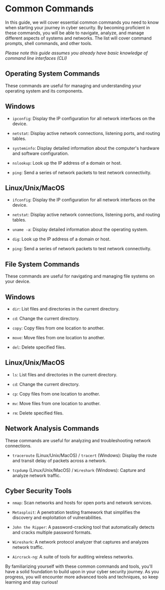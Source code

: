 # Common Commands

In this guide, we will cover essential common commands you need to know when starting your journey in cyber security. By becoming proficient in these commands, you will be able to navigate, analyze, and manage different aspects of systems and networks. The list will cover command prompts, shell commands, and other tools.

*Please note this guide assumes you already have basic knowledge of command line interfaces (CLI)*

## Operating System Commands

These commands are useful for managing and understanding your operating system and its components.

## Windows

- `ipconfig`: Display the IP configuration for all network interfaces on the device.

- `netstat`: Display active network connections, listening ports, and routing tables.

- `systeminfo`: Display detailed information about the computer's hardware and software configuration.

- `nslookup`: Look up the IP address of a domain or host.

- `ping`: Send a series of network packets to test network connectivity.

## Linux/Unix/MacOS

- `ifconfig`: Display the IP configuration for all network interfaces on the device.

- `netstat`: Display active network connections, listening ports, and routing tables.

- `uname -a`: Display detailed information about the operating system.

- `dig`: Look up the IP address of a domain or host.

- `ping`: Send a series of network packets to test network connectivity.

## File System Commands

These commands are useful for navigating and managing file systems on your device.

## Windows

- `dir`: List files and directories in the current directory.

- `cd`: Change the current directory.

- `copy`: Copy files from one location to another.

- `move`: Move files from one location to another.

- `del`: Delete specified files.

## Linux/Unix/MacOS

- `ls`: List files and directories in the current directory.

- `cd`: Change the current directory.

- `cp`: Copy files from one location to another.

- `mv`: Move files from one location to another.

- `rm`: Delete specified files.

## Network Analysis Commands

These commands are useful for analyzing and troubleshooting network connections.

- `traceroute` (Linux/Unix/MacOS) / `tracert` (Windows): Display the route and transit delay of packets across a network.

- `tcpdump` (Linux/Unix/MacOS) / `Wireshark` (Windows): Capture and analyze network traffic.

## Cyber Security Tools

- `nmap`: Scan networks and hosts for open ports and network services.

- `Metasploit`: A penetration testing framework that simplifies the discovery and exploitation of vulnerabilities.

- `John the Ripper`: A password-cracking tool that automatically detects and cracks multiple password formats.

- `Wireshark`: A network protocol analyzer that captures and analyzes network traffic.

- `Aircrack-ng`: A suite of tools for auditing wireless networks.

By familiarizing yourself with these common commands and tools, you'll have a solid foundation to build upon in your cyber security journey. As you progress, you will encounter more advanced tools and techniques, so keep learning and stay curious!
